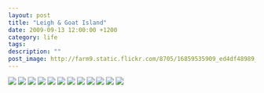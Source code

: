 ```yaml
---
layout: post
title: "Leigh & Goat Island"
date: 2009-09-13 12:00:00 +1200
category: life
tags: 
description: ""
post_image: http://farm9.static.flickr.com/8705/16859535909_ed4df48989_o.jpg
---
```

[![](http://farm8.static.flickr.com/7628/16838380197_64c2e69178_c.jpg)](http://farm8.static.flickr.com/7628/16838380197_f4e01abf55_o.jpg)
[![](http://farm9.static.flickr.com/8779/17045791455_763edb4f36_c.jpg)](http://farm9.static.flickr.com/8779/17045791455_ed763ff80a_o.jpg)
[![](http://farm9.static.flickr.com/8795/16425636233_ab1bbe6f26_c.jpg)](http://farm9.static.flickr.com/8795/16425636233_2b34947f6a_o.jpg)
[![](http://farm9.static.flickr.com/8816/16858248580_ce6a388aa0_c.jpg)](http://farm9.static.flickr.com/8816/16858248580_f2cc0a3595_o.jpg)
[![](http://farm8.static.flickr.com/7627/16838378387_9822ecceaa_c.jpg)](http://farm8.static.flickr.com/7627/16838378387_a91201545a_o.jpg)
[![](http://farm8.static.flickr.com/7610/17044947661_a7eaac8bb3_c.jpg)](http://farm8.static.flickr.com/7610/17044947661_2c10a56e18_o.jpg)
[![](http://farm9.static.flickr.com/8776/17019777766_523214411a_c.jpg)](http://farm9.static.flickr.com/8776/17019777766_963ca51688_o.jpg)
[![](http://farm9.static.flickr.com/8820/16838376677_cf6a7c341e_c.jpg)](http://farm9.static.flickr.com/8820/16838376677_a1c948776d_o.jpg)
[![](http://farm9.static.flickr.com/8707/16858217890_6f5b1367f2_c.jpg)](http://farm9.static.flickr.com/8707/16858217890_dae14dd635_o.jpg)
[![](http://farm8.static.flickr.com/7675/17044322022_bec38dce01_c.jpg)](http://farm8.static.flickr.com/7675/17044322022_4b480856b0_o.jpg)
[![](http://farm8.static.flickr.com/7635/16859537309_3dd1c91b29_c.jpg)](http://farm8.static.flickr.com/7635/16859537309_64d36b2d58_o.jpg)
[![](http://farm8.static.flickr.com/7680/17019749326_41c8597032_c.jpg)](http://farm8.static.flickr.com/7680/17019749326_19e0f295e1_o.jpg)
